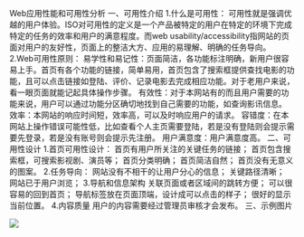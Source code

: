 Web应用性能和可用性分析
一、可用性介绍
1.什么是可用性：
可用性就是强调优越的用户体验。ISO对可用性的定义是一个产品被特定的用户在特定的环境下完成特定的任务的效率和用户的满意程度。而web usability/accessibility指网站的页面对用户的友好性，页面上的整洁大方、应用的易理解、明确的任务导向。
2.Web可用性原则：
易学性和易记性：页面简洁，各功能标注明确，新用户很容易上手。首页有各个功能的链接，简单易用，首页包含了搜索框提供查找电影的功能，且可以点击链接如登陆、评价、记录电影去完成相应功能。对于老用户来说，看一眼页面就能记起具体操作步骤。
有效性：对于本网站有的而且用户需要的功能来说，用户可以通过功能分区确切地找到自己需要的功能，如查询影讯信息。
效率：本网站的响应时间短，效率高，可以及时响应用户的请求。
容错度：在本网站上操作错误可能性低，比如查看个人主页需要登陆，若是没有登陆则会提示需要先登录，若是没有账号则会提示先注册。
用户满意度：用户满意度高。
二、可用性设计
1.首页可用性设计：
首页有用户所关注的关键任务的链接；
首页包含搜索框，可搜索影视剧、演员等；
首页分类明确；
首页简洁自然；
首页没有无意义的图案。
2.任务导向：
网站没有不相干的让用户分心的信息；
关键路径清晰；
网站已于用户浏览；
3.导航和信息架构
关联页面或者区域间的跳转方便；
可以很容易的回到首页；
导航标签放在页面顶端，设计成可以点击的样子；
很好的显示当前位置。
4.内容质量
用户的内容需要经过管理员审核才会发布。
三、示例图片


![](https://ooo.0o0.ooo/2017/06/29/5954725ceddfd.jpg)
